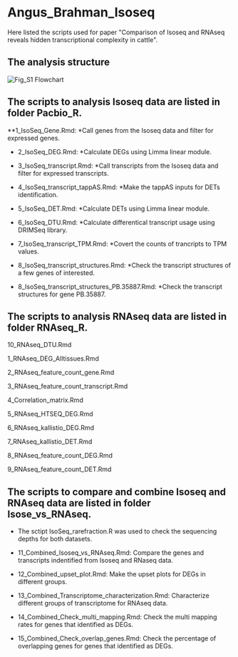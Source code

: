 # Angus_Brahman_Isoseq

Here listed the scripts used for paper "Comparison of Isoseq and RNAseq reveals hidden transcriptional complexity in cattle".

## The analysis structure
![Fig_S1 Flowchart](https://user-images.githubusercontent.com/25737808/196599241-727efe93-9409-446d-bfe9-4c96000fc001.png)


## The scripts to analysis Isoseq data are listed in folder Pacbio_R.

**1_IsoSeq_Gene.Rmd: 
*Call genes from the Isoseq data and filter for expressed genes.

* 2_IsoSeq_DEG.Rmd: 
*Calculate DEGs using Limma linear module.

* 3_IsoSeq_transcript.Rmd: 
*Call transcripts from the Isoseq data and filter for expressed transcripts.

* 4_IsoSeq_transcript_tappAS.Rmd: 
*Make the tappAS inputs for DETs identification.

* 5_IsoSeq_DET.Rmd: 
*Calculate DETs using Limma linear module.

* 6_IsoSeq_DTU.Rmd: 
*Calculate differentical transcript usage using DRIMSeq library.

* 7_IsoSeq_transcript_TPM.Rmd: 
*Covert the counts of trancripts to TPM values.

* 8_IsoSeq_transcript_structures.Rmd: 
*Check the transcript structures of a few genes of interested.

* 8_IsoSeq_transcript_structures_PB.35887.Rmd: 
*Check the transcript structures for gene PB.35887.

## The scripts to analysis RNAseq data are listed in folder RNAseq_R.

10_RNAseq_DTU.Rmd

1_RNAseq_DEG_Alltissues.Rmd

2_RNAseq_feature_count_gene.Rmd

3_RNAseq_feature_count_transcript.Rmd

4_Correlation_matrix.Rmd

5_RNAseq_HTSEQ_DEG.Rmd

6_RNAseq_kallistio_DEG.Rmd

7_RNAseq_kallistio_DET.Rmd

8_RNAseq_feature_count_DEG.Rmd

9_RNAseq_feature_count_DET.Rmd


## The scripts to compare and combine Isoseq and RNAseq data are listed in folder Isose_vs_RNAseq.

* The sctipt IsoSeq_rarefraction.R was used to check the sequencing depths for both datasets.

* 11_Combined_Isoseq_vs_RNAseq.Rmd:
Compare the genes and transcripts indentified from Isoseq and RNaseq data.

* 12_Combined_upset_plot.Rmd:
Make the upset plots for DEGs in different groups.

* 13_Combined_Transcriptome_characterization.Rmd:
Characterize different groups of transcriptome for RNAseq data.

* 14_Combined_Check_multi_mapping.Rmd:
Check the multi mapping rates for genes that identified as DEGs.

* 15_Combined_Check_overlap_genes.Rmd:
Check the percentage of overlapping genes for genes that identified as DEGs.







